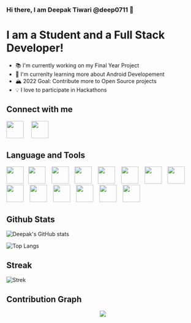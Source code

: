 <h3>Hi there, I am Deepak Tiwari @deep0711 👋</h3>

<h1>I am a Student and a Full Stack Developer!</h1>
<ul>
    <li>📚 I'm currently working on my Final Year Project</li>
    <li>🌱 I'm currenlty learning more about Android Developement</li>
    <li>🏔️ 2022 Goal: Contribute more to Open Source projects</li>
    <li>💡 I love to participate in Hackathons</li>
</ul>

<h2>Connect with me</h2>

[<img src="https://img.icons8.com/external-justicon-lineal-color-justicon/64/000000/external-linkedin-social-media-justicon-lineal-color-justicon.png" height="45px"/>](https://www.linkedin.com/in/deep-tiw/) &nbsp; &nbsp; [<img src="https://img.icons8.com/fluency/48/000000/mail.png" height="45px"/>](mailto:deepakait5090@gmail.com)

<h2>Language and Tools</h2>

<img src="https://img.icons8.com/color/48/000000/c-programming.png" height="45px"/>&nbsp; &nbsp;<img src="https://img.icons8.com/color/48/000000/c-plus-plus-logo.png" height="45px"/>&nbsp; &nbsp;
<img src="https://img.icons8.com/color/48/000000/python--v1.png" height="45px"/>&nbsp; &nbsp;
<img src="https://img.icons8.com/color/48/000000/javascript--v1.png" height="45px"/>&nbsp; &nbsp;
<img src="https://img.icons8.com/color/48/000000/golang.png" height="45px"/>&nbsp; &nbsp;
<img src="https://img.icons8.com/color/48/000000/html-5--v1.png" height="45px"/>&nbsp; &nbsp;
<img src="https://img.icons8.com/color/48/000000/css3.png" height="45px"/>&nbsp; &nbsp;
<img src="https://img.icons8.com/color/48/000000/react-native.png" height="45px"/>&nbsp; &nbsp;
<img src="https://img.icons8.com/color/48/000000/nodejs.png" height="45px"/>&nbsp; &nbsp;
<img src="https://img.icons8.com/color/48/000000/angularjs.png" height="45px"/>&nbsp; &nbsp;
<img src="https://img.icons8.com/color/48/000000/postgreesql.png" height="45px"/>&nbsp; &nbsp;
<img src="https://img.icons8.com/color/48/000000/mysql-logo.png" height="45px"/>&nbsp; &nbsp;
<img src="https://img.icons8.com/fluency/48/000000/github.png" height="45px"/>&nbsp; &nbsp;
<img src="https://img.icons8.com/color/48/000000/linux--v2.png" height="45px"/>

<h2>Github Stats</h2>

![Deepak's GitHub stats](https://github-readme-stats.vercel.app/api?username=deep0711&show_icons=true&theme=radical&count_private=true&include_all_commits=true)

![Top Langs](https://github-readme-stats.vercel.app/api/top-langs/?username=deep0711&layout=compact&theme=radical&hide_rank=false)

<h2>Streak</h2>

![Strek](https://github-readme-streak-stats.herokuapp.com/?user=deep0711&theme=radical&hide_rank=false&border_radius=10&line_height=28&hide_border=true&text_color=a3a3a3")

<h2>Contribution Graph</h2>

<p align = "center">
 <img src="https://activity-graph.herokuapp.com/graph?username=deep0711&text_color=a3a3a3&border_radius=10&line_height=28&hide_border=true&text_color=a3a3a3&theme=redical&area=true&area_color=a3a3a3"/>
</p>

